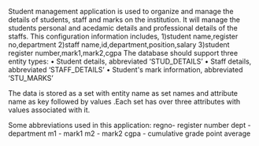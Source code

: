 Student management application is used to organize and manage the details of students, staff and marks on the institution. It will manage the students personal and acedamic details and professional details of the staffs. 
This configuration information includes,
     1)student name,register no,department
     2)staff name,id,department,position,salary
     3)student register number,mark1,mark2,cgpa
The database should support three entity types: 
        • Student details, abbreviated ‘STUD_DETAILS’ 
        • Staff details, abbreviated ‘STAFF_DETAILS’ 
        • Student's mark information, abbreviated ‘STU_MARKS’ 

The data is stored as a set with entity name as set names and attribute name as key followed by values .Each set has over three attributes with values associated with it.

Some abbreviations used in this application:
 regno- register number
 dept - department
 m1 - mark1
 m2 - mark2
 cgpa - cumulative grade point average 

